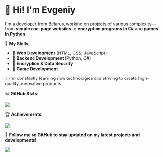 # 👋 Hi! I'm Evgeniy  

I'm a developer from Belarus, working on projects of various complexity—from **simple one-page websites** to **encryption programs in C#** and **games in Python**.  

📌 **My Skills**:  
- 🔹 **Web Development** (HTML, CSS, JavaScript)  
- 🔹 **Backend Development** (Python, C#)  
- 🔹 **Encryption & Data Security**  
- 🔹 **Game Development**  

💡 I'm constantly learning new technologies and striving to create high-quality, innovative products.  

📊 **GitHub Stats**:  
<p align="left">
  <a href="https://github.com/moesha463">
    <img src="https://github-readme-stats.vercel.app/api?username=moesha463&show_icons=true&theme=tokyonight" />
  </a>
</p>

🏆 **Achievements**:  
<p align="left">
  <a href="https://github.com/moesha463">
    <img src="https://github-profile-trophy.vercel.app/?username=moesha463&theme=tokyonight"/>
  </a>
</p>

🔗 **Follow me on GitHub to stay updated on my latest projects and developments!**  
<p align="left">
  <a href="https://github.com/moesha463">
    <img src="https://img.shields.io/badge/-Follow%20on%20GitHub-181717?style=for-the-badge&logo=github&logoColor=white"/>
  </a>
</p>
